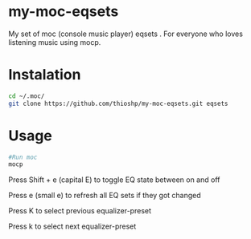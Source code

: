 # my-moc-eqsets
My set of moc (console music player) eqsets . For everyone who loves listening music using mocp.

Instalation
===========
```bash
cd ~/.moc/
git clone https://github.com/thioshp/my-moc-eqsets.git eqsets
```

Usage
===========

```bash
#Run moc
mocp
```
Press Shift + e (capital E) to toggle EQ state between on and off

Press e (small e) to refresh all EQ sets if they got changed

Press K to select previous equalizer-preset

Press k to select next equalizer-preset
